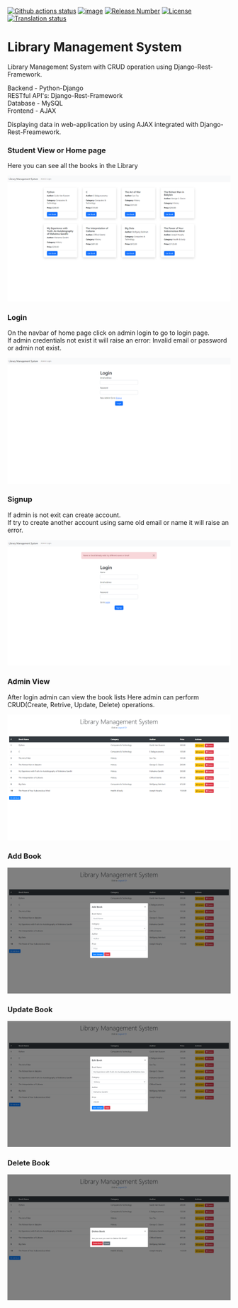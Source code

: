 [![Github actions
status](https://github.com/rero/rero-ils/workflows/build/badge.svg)](https://github.com/rero/rero-ils/actions?query=workflow%3Abuild)
[![image](https://img.shields.io/coveralls/rero/rero-ils.svg)](https://coveralls.io/r/rero/rero-ils)
[![Release
Number](https://img.shields.io/github/tag/rero/rero-ils.svg)](https://github.com/rero/rero-ils/releases/latest)
[![License](https://img.shields.io/badge/License-AGPL%20v3-blue.svg)](http://www.gnu.org/licenses/agpl-3.0.html)
[![Translation
status](https://hosted.weblate.org/widgets/rero_plus/-/rero-ils/svg-badge.svg)](https://hosted.weblate.org/engage/rero_plus/?utm_source=widget)

# Library Management System
Library Management System with CRUD operation using Django-Rest-Framework.

Backend - Python-Django  
RESTful API's: Django-Rest-Framework  
Database - MySQL  
Frontend - AJAX  

Displaying data in web-application by using AJAX integrated with Django-Rest-Freamework.

### Student View or Home page
Here you can see all the books in the Library

![student view](https://github.com/bigOcodes/lms/blob/master/screenshots/studentView.png)

### Login
On the navbar of home page click on admin login to go to login page.  
If admin credentials not exist it will raise an error: Invalid email or password or admin not exist.

![login](https://github.com/bigOcodes/lms/blob/master/screenshots/login.png)

### Signup
If admin is not exit can create account.  
If try to create another account using same old email or name it will raise an error.

![signup](https://github.com/bigOcodes/lms/blob/master/screenshots/Signup.png)

### Admin View
After login admin can view the book lists
Here admin can perform CRUD(Create, Retrive, Update, Delete) operations.

![admin view](https://github.com/bigOcodes/lms/blob/master/screenshots/AdminView.png)

### Add Book

![add book](https://github.com/bigOcodes/lms/blob/master/screenshots/Add%20Book.png)

### Update Book

![update book](https://github.com/bigOcodes/lms/blob/master/screenshots/Update%20Book.png)

### Delete Book

![delete book](https://github.com/bigOcodes/lms/blob/master/screenshots/Delete%20Book.png)

